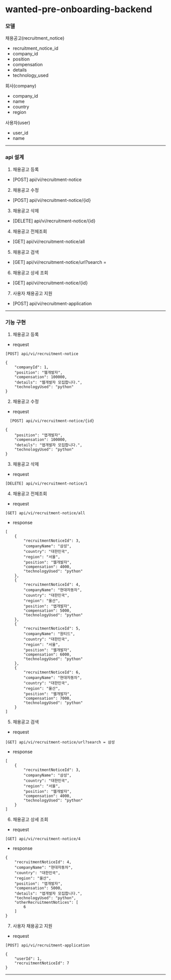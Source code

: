 # wanted-pre-onboarding-backend

### 모델
채용공고(recruitment_notice)
- recruitment_notice_id
- company_id
- position
- compensation
- details
- technology_used

회사(company)
- company_id
- name
- country
- region

사용자(user)
- user_id
- name

---

### api 설계
1. 채용공고 등록
- [POST] api/vi/recruitment-notice

2. 채용공고 수정
- [POST] api/vi/recruitment-notice/{id}

3. 채용공고 삭제
- [DELETE] api/vi/recruitment-notice/{id}

4. 채용공고 전체조회
- [GET] api/vi/recruitment-notice/all

5. 채용공고 검색
- [GET] api/vi/recruitment-notice/url?search = 
6. 채용공고 상세 조회
- [GET] api/vi/recruitment-notice/{id}
7. 사용자 채용공고 지원
- [POST] api/vi/recruitment-application

--- 
### 기능 구현
1. 채용공고 등록
- request
```
[POST] api/vi/recruitment-notice
```
```
{
    "companyId": 1,
    "position": "웹개발자",
    "compensation": 100000,
    "details": "웹개발자 모집합니다.",
    "technologyUsed": "python"
}
```


2. 채용공고 수정 
- request
```
  [POST] api/vi/recruitment-notice/{id}
  ```
```
{
    "position": "앱개발자",
    "compensation": 100000,
    "details": "앱개발자 모집합니다.",
    "technologyUsed": "python"
}
```
3. 채용공고 삭제
- request
```
[DELETE] api/vi/recruitment-notice/1
```

4. 채용공고 전체조회
- request
```
[GET] api/vi/recruitment-notice/all
```
- response
```
[
    {
        "recruitmentNoticeId": 3,
        "companyName": "삼성",
        "country": "대한민국",
        "region": "서울",
        "position": "웹개발자",
        "compensation": 4000,
        "technologyUsed": "python"
    },
    {
        "recruitmentNoticeId": 4,
        "companyName": "현대자동차",
        "country": "대한민국",
        "region": "울산",
        "position": "앱개발자",
        "compensation": 5000,
        "technologyUsed": "python"
    },
    {
        "recruitmentNoticeId": 5,
        "companyName": "원티드",
        "country": "대한민국",
        "region": "서울",
        "position": "웹개발자",
        "compensation": 6000,
        "technologyUsed": "python"
    },
    {
        "recruitmentNoticeId": 6,
        "companyName": "현대자동차",
        "country": "대한민국",
        "region": "울산",
        "position": "웹개발자",
        "compensation": 7000,
        "technologyUsed": "python"
    }
]
```

5. 채용공고 검색
- request
```
[GET] api/vi/recruitment-notice/url?search = 삼성
```
- response
```
[
    {
        "recruitmentNoticeId": 3,
        "companyName": "삼성",
        "country": "대한민국",
        "region": "서울",
        "position": "웹개발자",
        "compensation": 4000,
        "technologyUsed": "python"
    }
]
```
6. 채용공고 상세 조회
- request
``` 
[GET] api/vi/recruitment-notice/4
```
- response
```
{
    "recruitmentNoticeId": 4,
    "companyName": "현대자동차",
    "country": "대한민국",
    "region": "울산",
    "position": "앱개발자",
    "compensation": 5000,
    "details": "앱개발자 모집합니다.",
    "technologyUsed": "python",
    "otherRecruitmentNotices": [
        6
    ]
}
```
7. 사용자 채용공고 지원
- request
```
[POST] api/vi/recruitment-application
```
```
{
    "userId": 1,
    "recruitmentNoticeId": 7
}
```

--- 
